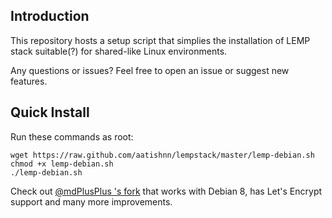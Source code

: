 ## Introduction
This repository hosts a setup script that simplies the installation of LEMP stack suitable(?) for shared-like Linux environments. 

Any questions or issues? Feel free to open an issue or suggest new features.


## Quick Install
Run these commands as root:
```
wget https://raw.github.com/aatishnn/lempstack/master/lemp-debian.sh 
chmod +x lemp-debian.sh 
./lemp-debian.sh
```

Check out [@mdPlusPlus 's fork](https://github.com/mdPlusPlus/lempstack) that works with Debian 8, has Let's Encrypt support and many more improvements. 


